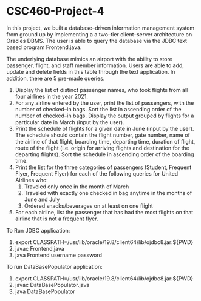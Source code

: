 # CSC460-Project-4
In this project, we built a database–driven information management system from ground up by implementing a a two–tier client–server architecture on Oracles DBMS. The user is able to query the database via the JDBC text based program Frontend.java.

The underlying database mimics an airport with the ability to store passenger, flight, and staff member information. Users are able to add, update and delete fields in this table through the text application. In addition, there are 5 pre-made queries.
<ol>
    <li>  Display the list of distinct passenger names, who took flights from all four airlines in the year 2021.</li>
    <li>  For any airline entered by the user, print the list of passengers, with the number of checked–in bags. Sort the list in ascending order of the number of             checked–in bags. Display the output grouped by flights for a particular date in March (input by the user).</li>
    <li>  Print the schedule of flights for a given date in June (input by the user). The schedule should contain the
          flight number, gate number, name of the airline of that flight, boarding time, departing time, duration
          of flight, route of the flight (i.e. origin for arriving flights and destination for the departing flights). Sort
          the schedule in ascending order of the boarding time.</li>
    <li>  Print the list for the three categories of passengers (Student, Frequent Flyer, Frequent Flyer)
          for each of the following queries for United Airlines who:
          <ol>
            <li>Traveled only once in the month of March</li>
            <li>Traveled with exactly one checked in bag anytime in the months of June and July</li>
            <li>Ordered snacks/beverages on at least on one flight</li>
          </ol> </li>
        
        
   <li> For each airline, list the passenger that has had the most flights on that airline that is not a frequent flyer.</li></ol>

To Run JDBC application:
<ol>
<li>export CLASSPATH=/usr/lib/oracle/19.8/client64/lib/ojdbc8.jar:${PWD} </li>
<li>javac Frontend.java </li>
<li>java Frontend username password</li> </ol>

To run DataBasePopulator application:
<ol>
<li>export CLASSPATH=/usr/lib/oracle/19.8/client64/lib/ojdbc8.jar:${PWD} </li>
<li>javac DataBasePopulator.java </li>
<li>java DataBasePopulator</li> <ol>
